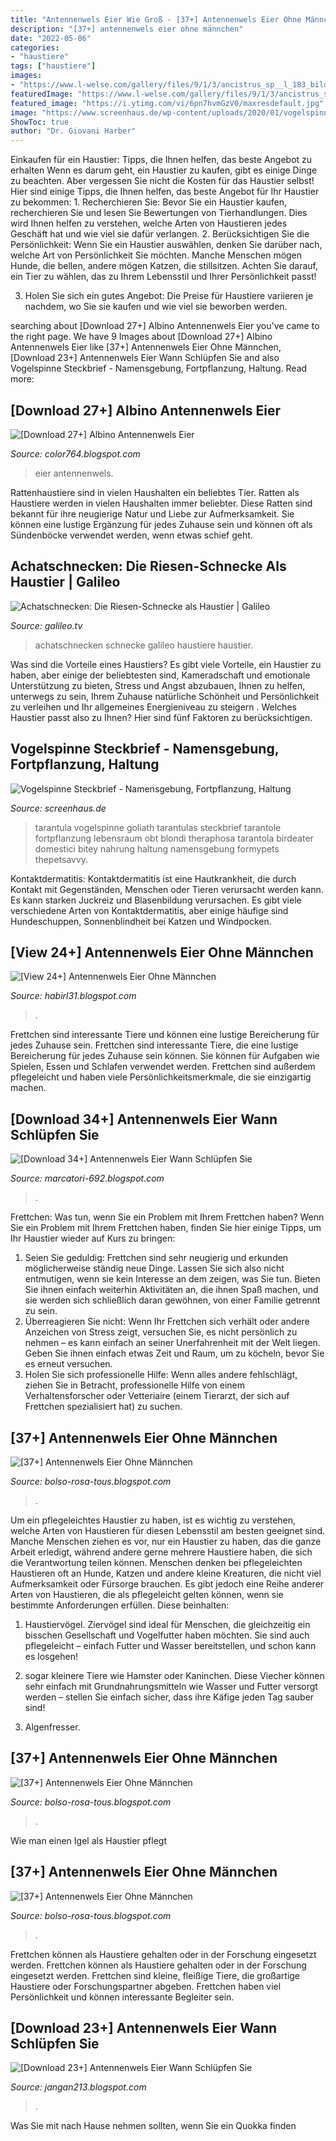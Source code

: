 ```yaml
---
title: "Antennenwels Eier Wie Groß - [37+] Antennenwels Eier Ohne Männchen"
description: "[37+] antennenwels eier ohne männchen"
date: "2022-05-06"
categories:
- "haustiere"
tags: ["haustiere"]
images:
- "https://www.l-welse.com/gallery/files/9/1/3/ancistrus_sp__l_183_bild3_600.jpg"
featuredImage: "https://www.l-welse.com/gallery/files/9/1/3/ancistrus_sp__l_183_bild3_600.jpg"
featured_image: "https://i.ytimg.com/vi/6pn7hvmGzV0/maxresdefault.jpg"
image: "https://www.screenhaus.de/wp-content/uploads/2020/01/vogelspinne-mit-nahrung-1024x682.jpg"
ShowToc: true
author: "Dr. Giovani Harber"
---
```



Einkaufen für ein Haustier: Tipps, die Ihnen helfen, das beste Angebot zu erhalten
Wenn es darum geht, ein Haustier zu kaufen, gibt es einige Dinge zu beachten. Aber vergessen Sie nicht die Kosten für das Haustier selbst! Hier sind einige Tipps, die Ihnen helfen, das beste Angebot für Ihr Haustier zu bekommen: 1. Recherchieren Sie: Bevor Sie ein Haustier kaufen, recherchieren Sie und lesen Sie Bewertungen von Tierhandlungen. Dies wird Ihnen helfen zu verstehen, welche Arten von Haustieren jedes Geschäft hat und wie viel sie dafür verlangen.
2. Berücksichtigen Sie die Persönlichkeit: Wenn Sie ein Haustier auswählen, denken Sie darüber nach, welche Art von Persönlichkeit Sie möchten. Manche Menschen mögen Hunde, die bellen, andere mögen Katzen, die stillsitzen. Achten Sie darauf, ein Tier zu wählen, das zu Ihrem Lebensstil und Ihrer Persönlichkeit passt!

3. Holen Sie sich ein gutes Angebot: Die Preise für Haustiere variieren je nachdem, wo Sie sie kaufen und wie viel sie beworben werden.

	

		
searching about [Download 27+] Albino Antennenwels Eier you've came to the right page. We have 9 Images about [Download 27+] Albino Antennenwels Eier like [37+] Antennenwels Eier Ohne Männchen, [Download 23+] Antennenwels Eier Wann Schlüpfen Sie and also Vogelspinne Steckbrief - Namensgebung, Fortpflanzung, Haltung. Read more:
		
    
## [Download 27+] Albino Antennenwels Eier

<img loading=lazy src="https://i.ytimg.com/vi/6pn7hvmGzV0/maxresdefault.jpg" onerror="this.onerror=null;this.src='https://tse3.mm.bing.net/th?id=OIP.FXJT958ZvgB-r2l2XsWcpAHaEK&amp;pid=15.1';" alt="[Download 27+] Albino Antennenwels Eier">

_Source: color764.blogspot.com_

>eier antennenwels. 

	

Rattenhaustiere sind in vielen Haushalten ein beliebtes Tier.
Ratten als Haustiere werden in vielen Haushalten immer beliebter. Diese Ratten sind bekannt für ihre neugierige Natur und Liebe zur Aufmerksamkeit. Sie können eine lustige Ergänzung für jedes Zuhause sein und können oft als Sündenböcke verwendet werden, wenn etwas schief geht.

    
## Achatschnecken: Die Riesen-Schnecke Als Haustier | Galileo

<img loading=lazy src="https://cms-api.galileo.tv/app/uploads/2021/04/achatschnecke-picture-alliancedpa-jens-kalaene-106868054-e1618412411861.jpg" onerror="this.onerror=null;this.src='https://tse4.mm.bing.net/th?id=OIP.Px8ORCFiDoF-NhTv9O5TMwHaFK&amp;pid=15.1';" alt="Achatschnecken: Die Riesen-Schnecke als Haustier | Galileo">

_Source: galileo.tv_

>achatschnecken schnecke galileo haustiere haustier. 

	

Was sind die Vorteile eines Haustiers?
Es gibt viele Vorteile, ein Haustier zu haben, aber einige der beliebtesten sind, Kameradschaft und emotionale Unterstützung zu bieten, Stress und Angst abzubauen, Ihnen zu helfen, unterwegs zu sein, Ihrem Zuhause natürliche Schönheit und Persönlichkeit zu verleihen und Ihr allgemeines Energieniveau zu steigern . Welches Haustier passt also zu Ihnen? Hier sind fünf Faktoren zu berücksichtigen.

    
## Vogelspinne Steckbrief - Namensgebung, Fortpflanzung, Haltung

<img loading=lazy src="https://www.screenhaus.de/wp-content/uploads/2020/01/vogelspinne-mit-nahrung-1024x682.jpg" onerror="this.onerror=null;this.src='https://tse2.mm.bing.net/th?id=OIP.2WTf8dFaTcRl_MHV8nMahgHaE7&amp;pid=15.1';" alt="Vogelspinne Steckbrief - Namensgebung, Fortpflanzung, Haltung">

_Source: screenhaus.de_

>tarantula vogelspinne goliath tarantulas steckbrief tarantole fortpflanzung lebensraum obt blondi theraphosa tarantola birdeater domestici bitey nahrung haltung namensgebung formypets thepetsavvy. 

	

Kontaktdermatitis:
Kontaktdermatitis ist eine Hautkrankheit, die durch Kontakt mit Gegenständen, Menschen oder Tieren verursacht werden kann. Es kann starken Juckreiz und Blasenbildung verursachen. Es gibt viele verschiedene Arten von Kontaktdermatitis, aber einige häufige sind Hundeschuppen, Sonnenblindheit bei Katzen und Windpocken.

    
## [View 24+] Antennenwels Eier Ohne Männchen

<img loading=lazy src="https://www.l-welse.com/gallery/files/9/1/3/ancistrus_sp__l_183_bild3_600.jpg" onerror="this.onerror=null;this.src='https://tse3.mm.bing.net/th?id=OIP.Wa6jJOr4BO6Zp6WSMW6u9AAAAA&amp;pid=15.1';" alt="[View 24+] Antennenwels Eier Ohne Männchen">

_Source: habirl31.blogspot.com_

>. 

	

Frettchen sind interessante Tiere und können eine lustige Bereicherung für jedes Zuhause sein.
Frettchen sind interessante Tiere, die eine lustige Bereicherung für jedes Zuhause sein können. Sie können für Aufgaben wie Spielen, Essen und Schlafen verwendet werden. Frettchen sind außerdem pflegeleicht und haben viele Persönlichkeitsmerkmale, die sie einzigartig machen.

    
## [Download 34+] Antennenwels Eier Wann Schlüpfen Sie

<img loading=lazy src="https://www.zooroyal.de/magazin/wp-content/uploads/2018/06/Antennenwels-760x560.jpg" onerror="this.onerror=null;this.src='https://tse3.mm.bing.net/th?id=OIP.BaCPW9KFbkzhbdUGnHybTQHaFd&amp;pid=15.1';" alt="[Download 34+] Antennenwels Eier Wann Schlüpfen Sie">

_Source: marcatori-692.blogspot.com_

>. 

	

Frettchen: Was tun, wenn Sie ein Problem mit Ihrem Frettchen haben?
Wenn Sie ein Problem mit Ihrem Frettchen haben, finden Sie hier einige Tipps, um Ihr Haustier wieder auf Kurs zu bringen:
1. Seien Sie geduldig: Frettchen sind sehr neugierig und erkunden möglicherweise ständig neue Dinge. Lassen Sie sich also nicht entmutigen, wenn sie kein Interesse an dem zeigen, was Sie tun. Bieten Sie ihnen einfach weiterhin Aktivitäten an, die ihnen Spaß machen, und sie werden sich schließlich daran gewöhnen, von einer Familie getrennt zu sein.
2. Überreagieren Sie nicht: Wenn Ihr Frettchen sich verhält oder andere Anzeichen von Stress zeigt, versuchen Sie, es nicht persönlich zu nehmen – es kann einfach an seiner Unerfahrenheit mit der Welt liegen. Geben Sie ihnen einfach etwas Zeit und Raum, um zu köcheln, bevor Sie es erneut versuchen.
3. Holen Sie sich professionelle Hilfe: Wenn alles andere fehlschlägt, ziehen Sie in Betracht, professionelle Hilfe von einem Verhaltensforscher oder Vetteriaire (einem Tierarzt, der sich auf Frettchen spezialisiert hat) zu suchen.

    
## [37+] Antennenwels Eier Ohne Männchen

<img loading=lazy src="https://garnelen-direkt.de/images/product_images/popup_images/Schleier-2.jpg" onerror="this.onerror=null;this.src='https://tse1.mm.bing.net/th?id=OIP.aSFCfnCnit559XGI58nwagHaE8&amp;pid=15.1';" alt="[37+] Antennenwels Eier Ohne Männchen">

_Source: bolso-rosa-tous.blogspot.com_

>. 

	

Um ein pflegeleichtes Haustier zu haben, ist es wichtig zu verstehen, welche Arten von Haustieren für diesen Lebensstil am besten geeignet sind. Manche Menschen ziehen es vor, nur ein Haustier zu haben, das die ganze Arbeit erledigt, während andere gerne mehrere Haustiere haben, die sich die Verantwortung teilen können.
Menschen denken bei pflegeleichten Haustieren oft an Hunde, Katzen und andere kleine Kreaturen, die nicht viel Aufmerksamkeit oder Fürsorge brauchen. Es gibt jedoch eine Reihe anderer Arten von Haustieren, die als pflegeleicht gelten können, wenn sie bestimmte Anforderungen erfüllen. Diese beinhalten:
1) Haustiervögel. Ziervögel sind ideal für Menschen, die gleichzeitig ein bisschen Gesellschaft und Vogelfutter haben möchten. Sie sind auch pflegeleicht – einfach Futter und Wasser bereitstellen, und schon kann es losgehen!

2) sogar kleinere Tiere wie Hamster oder Kaninchen. Diese Viecher können sehr einfach mit Grundnahrungsmitteln wie Wasser und Futter versorgt werden – stellen Sie einfach sicher, dass ihre Käfige jeden Tag sauber sind!

3) Algenfresser.

    
## [37+] Antennenwels Eier Ohne Männchen

<img loading=lazy src="https://www.drta-archiv.de/picsfree01/ancistrus03.jpg" onerror="this.onerror=null;this.src='https://tse3.mm.bing.net/th?id=OIP.x5ij08A1zRWlxd4INboOEwHaEM&amp;pid=15.1';" alt="[37+] Antennenwels Eier Ohne Männchen">

_Source: bolso-rosa-tous.blogspot.com_

>. 

	

Wie man einen Igel als Haustier pflegt

    
## [37+] Antennenwels Eier Ohne Männchen

<img loading=lazy src="http://jbraunwarth.de/ancschl.JPG" onerror="this.onerror=null;this.src='https://tse1.mm.bing.net/th?id=OIP.CLaF7-K_kp8mAozacM0O3QHaIC&amp;pid=15.1';" alt="[37+] Antennenwels Eier Ohne Männchen">

_Source: bolso-rosa-tous.blogspot.com_

>. 

	

Frettchen können als Haustiere gehalten oder in der Forschung eingesetzt werden.
Frettchen können als Haustiere gehalten oder in der Forschung eingesetzt werden. Frettchen sind kleine, fleißige Tiere, die großartige Haustiere oder Forschungspartner abgeben. Frettchen haben viel Persönlichkeit und können interessante Begleiter sein.

    
## [Download 23+] Antennenwels Eier Wann Schlüpfen Sie

<img loading=lazy src="https://images.gutefrage.net/media/fragen/bilder/hilfe-was-soll-ich-machen-meine-antennenwels-eier-werden-von-anderen-gegessen/1_big.jpg?v=1488359107000" onerror="this.onerror=null;this.src='https://tse4.mm.bing.net/th?id=OIP.S5gvz6-7rhKIhEFPW2AttwHaHa&amp;pid=15.1';" alt="[Download 23+] Antennenwels Eier Wann Schlüpfen Sie">

_Source: jangan213.blogspot.com_

>. 

	

Was Sie mit nach Hause nehmen sollten, wenn Sie ein Quokka finden

